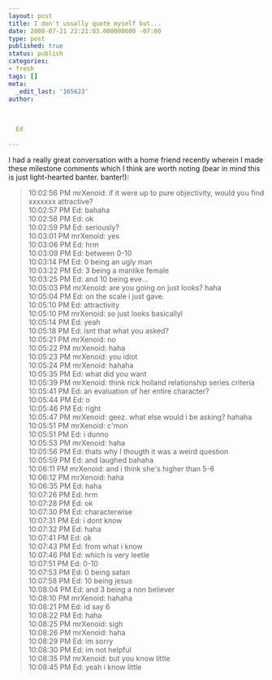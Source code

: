 ```yaml
---
layout: post
title: I don't usually quote myself but...
date: 2008-07-21 22:21:03.000000000 -07:00
type: post
published: true
status: publish
categories:
- fresh
tags: []
meta:
  _edit_last: '165623'
author:
  
  
  
  Ed
  
---
```

<p>I had a really great conversation with a home friend recently wherein I made these milestone comments which I think are worth noting (bear in mind this is just light-hearted banter. banter!):</p>
<blockquote><p>10:02:56 PM mrXenoid: if it were up to pure objectivity, would you find xxxxxxx attractive?<br />
10:02:57 PM Ed: bahaha<br />
10:02:58 PM Ed: ok<br />
10:02:59 PM Ed: seriously?<br />
10:03:01 PM mrXenoid: yes<br />
10:03:06 PM Ed: hrm<br />
10:03:09 PM Ed: between 0-10<br />
10:03:14 PM Ed: 0 being an ugly man<br />
10:03:22 PM Ed: 3 being a manlike female<br />
10:03:25 PM Ed: and 10 being eve...<br />
10:05:03 PM mrXenoid: are you going on just looks? haha<br />
10:05:04 PM Ed: on the scale i just gave.<br />
10:05:10 PM Ed: attractivity<br />
10:05:10 PM mrXenoid: so just looks basicallyl<br />
10:05:14 PM Ed: yeah<br />
10:05:18 PM Ed: isnt that what you asked?<br />
10:05:21 PM mrXenoid: no<br />
10:05:22 PM mrXenoid: haha<br />
10:05:23 PM mrXenoid: you idiot<br />
10:05:24 PM mrXenoid: hahaha<br />
10:05:35 PM Ed: what did you want<br />
10:05:39 PM mrXenoid: think rick holland relationship series criteria<br />
10:05:41 PM Ed: an evaluation of her entire character?<br />
10:05:44 PM Ed: o<br />
10:05:46 PM Ed: right<br />
10:05:47 PM mrXenoid: geez. what else would i be asking? hahaha<br />
10:05:51 PM mrXenoid: c'mon<br />
10:05:51 PM Ed: i dunno<br />
10:05:53 PM mrXenoid: haha<br />
10:05:56 PM Ed: thats why I thougth it was a weird question<br />
10:05:59 PM Ed: and laughed bahaha<br />
10:06:11 PM mrXenoid: and i think she's higher than 5-6<br />
10:06:12 PM mrXenoid: haha<br />
10:06:35 PM Ed: haha<br />
10:07:26 PM Ed: hrm<br />
10:07:28 PM Ed: ok<br />
10:07:30 PM Ed: characterwise<br />
10:07:31 PM Ed: i dont know<br />
10:07:32 PM Ed: haha<br />
10:07:41 PM Ed: ok<br />
10:07:43 PM Ed: from what i know<br />
10:07:46 PM Ed: which is very leetle<br />
10:07:51 PM Ed: 0-10<br />
10:07:53 PM Ed: 0 being satan<br />
10:07:58 PM Ed: 10 being jesus<br />
10:08:04 PM Ed: and 3 being a non believer<br />
10:08:10 PM mrXenoid: hahaha<br />
10:08:21 PM Ed: id say 6<br />
10:08:22 PM Ed: haha<br />
10:08:25 PM mrXenoid: sigh<br />
10:08:26 PM mrXenoid: haha<br />
10:08:29 PM Ed: im sorry<br />
10:08:30 PM Ed: im not helpful<br />
10:08:35 PM mrXenoid: but you know little<br />
10:08:45 PM Ed: yeah i know little</p></blockquote>
